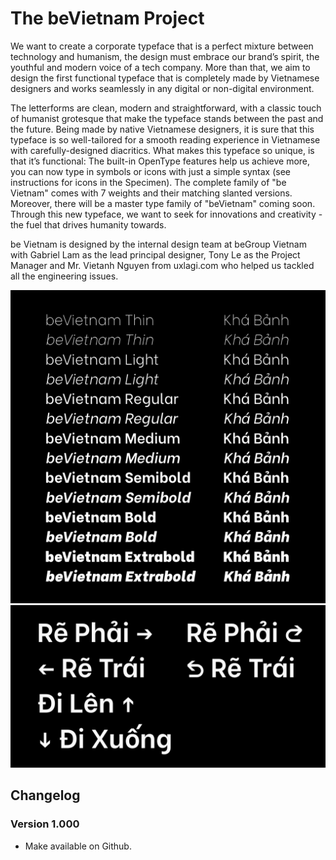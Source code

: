 # The beVietnam Project

We want to create a corporate typeface that is a perfect mixture between technology and humanism, the design must embrace our brand’s spirit, the youthful and modern voice of a tech company. More than that, we aim to design the first functional typeface that is completely made by Vietnamese designers and works seamlessly in any digital or non-digital environment.

The letterforms are clean, modern and straightforward, with a classic touch of humanist grotesque that make the typeface stands between the past and the future. Being made by native Vietnamese designers, it is sure that this typeface is so well-tailored for a smooth reading experience in Vietnamese with carefully-designed diacritics. What makes this typeface so unique, is that it’s functional: The built-in OpenType features help us achieve more, you can now type in symbols or icons with just a simple syntax (see instructions for icons in the Specimen). 
The complete family of "be Vietnam" comes with 7 weights and their matching slanted versions. Moreover, there will be a master type family of "beVietnam" coming soon.
Through this new typeface, we want to seek for innovations and creativity - the fuel that drives humanity towards.

be Vietnam is designed by the internal design team at beGroup Vietnam with Gabriel Lam as the lead principal designer, Tony Le as the Project Manager and Mr. Vietanh Nguyen from uxlagi.com who helped us tackled all the engineering issues.

![Sample 1](samples/1.png)
![Sample 2](samples/2.png)

## Changelog

### Version 1.000

- Make available on Github.
